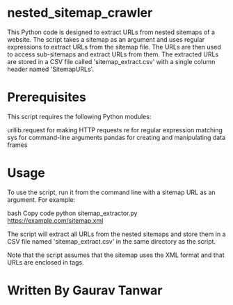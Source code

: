 # nested_sitemap_crawler

This Python code is designed to extract URLs from nested sitemaps of a website. The script takes a sitemap as an argument and uses regular expressions to extract URLs from the sitemap file. The URLs are then used to access sub-sitemaps and extract URLs from them. The extracted URLs are stored in a CSV file called 'sitemap_extract.csv' with a single column header named 'SitemapURLs'.

# Prerequisites
This script requires the following Python modules:

urllib.request for making HTTP requests
re for regular expression matching
sys for command-line arguments
pandas for creating and manipulating data frames

# Usage
To use the script, run it from the command line with a sitemap URL as an argument. For example:

bash
Copy code
python sitemap_extractor.py https://example.com/sitemap.xml

The script will extract all URLs from the nested sitemaps and store them in a CSV file named 'sitemap_extract.csv' in the same directory as the script.

Note that the script assumes that the sitemap uses the XML format and that URLs are enclosed in <loc> tags.

# Written By Gaurav Tanwar

